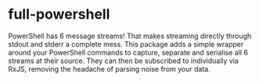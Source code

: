 # full-powershell
PowerShell has 6 message streams! That makes streaming directly through stdout and stderr a complete mess. This package adds a simple wrapper around your PowerShell commands to capture, separate and serialise all 6 streams at their source. They can then be subscribed to individually via RxJS, removing the headache of parsing noise from your data.
